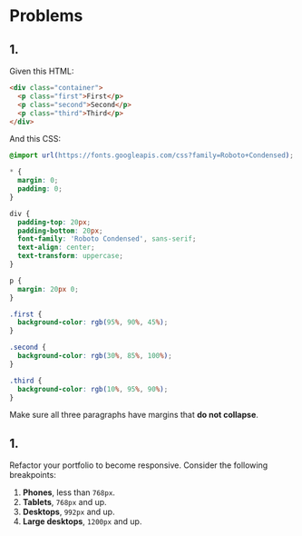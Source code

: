 # Problems

## 1.

Given this HTML:

```html
<div class="container">
  <p class="first">First</p>
  <p class="second">Second</p>
  <p class="third">Third</p>
</div>
```

And this CSS:

```css
@import url(https://fonts.googleapis.com/css?family=Roboto+Condensed);

* {
  margin: 0;
  padding: 0;
}

div {
  padding-top: 20px;
  padding-bottom: 20px;
  font-family: 'Roboto Condensed', sans-serif;
  text-align: center;
  text-transform: uppercase;
}

p {
  margin: 20px 0;
}

.first {
  background-color: rgb(95%, 90%, 45%);
}

.second {
  background-color: rgb(30%, 85%, 100%);
}

.third {
  background-color: rgb(10%, 95%, 90%);
}
```

Make sure all three paragraphs have margins that __do not collapse__.

## 1.

Refactor your portfolio to become responsive. Consider the following breakpoints:

1. __Phones__, less than `768px`.
2. __Tablets__, `768px` and up.
3. __Desktops__, `992px` and up.
4. __Large desktops__, `1200px` and up.